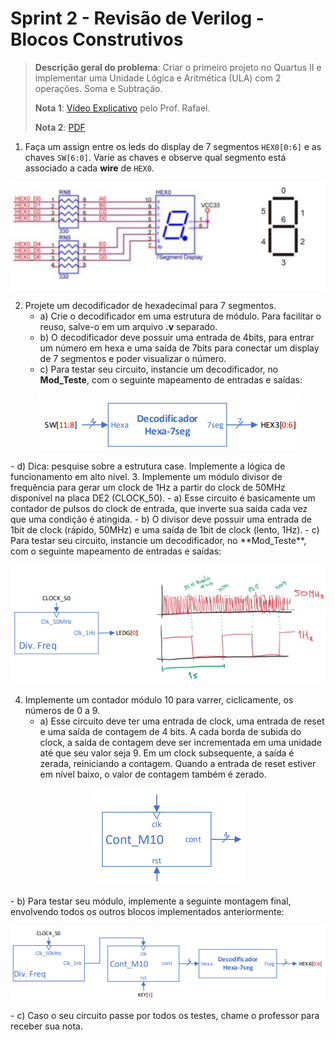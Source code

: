 # Sprint 2 - Revisão de Verilog - Blocos Construtivos

> **Descrição geral do problema**: Criar o primeiro projeto no Quartus II e implementar uma Unidade Lógica e Aritmética (ULA) com 2 operações. Soma e Subtração.
> 
> **Nota 1**: [Vídeo Explicativo](https://www.youtube.com/watch?v=rih3KcWvHJA) pelo Prof. Rafael.
> 
> **Nota 2**: [PDF](https://github.com/NibiruFT/CPU-MIPS/blob/main/Sprint%202/images/Sprint2%20-%20Rev%20verilog%20-%20Blocos%20construtivos.pdf)
 
1. Faça um assign entre os leds do display de 7 segmentos `HEX0[0:6]` e as chaves `SW[6:0]`. Varie as chaves e observe qual segmento está associado a cada **wire** de `HEX0`.

<p align="center">
        <img src="https://github.com/NibiruFT/CPU-MIPS/blob/main/Sprint%202/images/7Segment.png?raw=true">
    </a>
</p>

2. Projete um decodificador de hexadecimal para 7 segmentos. 
	- a) Crie o decodificador em uma estrutura de módulo. Para facilitar o reuso, salve-o em um arquivo **.v** separado. 
	- b) O decodificador deve possuir uma entrada de 4bits, para entrar um número em hexa e uma saída de 7bits para conectar um display de 7 segmentos e poder visualizar o número. 
	- c) Para testar seu circuito, instancie um decodificador, no **Mod_Teste**, com o seguinte mapeamento de entradas e saídas:

<p align="center">
        <img src="https://github.com/NibiruFT/CPU-MIPS/blob/main/Sprint%202/images/Decod_Hexa_7seg.png?raw=true">
    </a>
</p>
	- d) Dica: pesquise sobre a estrutura case. Implemente a lógica de funcionamento em alto nível.
3. Implemente um módulo divisor de frequência para gerar um clock de 1Hz a partir do clock de 50MHz disponível na placa DE2 (CLOCK_50). 
	- a) Esse circuito é basicamente um contador de pulsos do clock de entrada, que inverte sua saída cada vez que uma condição é atingida. 
	- b) O divisor deve possuir uma entrada de 1bit de clock (rápido, 50MHz) e uma saída de 1bit de clock (lento, 1Hz). 
	- c) Para testar seu circuito, instancie um decodificador, no **Mod_Teste**, com o seguinte mapeamento de entradas e saídas:

<p align="center">
        <img src="https://github.com/NibiruFT/CPU-MIPS/blob/main/Sprint%202/images/Div_Freq.png?raw=true">
    </a>
</p>

4. Implemente um contador módulo 10 para varrer, ciclicamente, os números de 0 a 9. 
	- a) Esse circuito deve ter uma entrada de clock, uma entrada de reset e uma saída de contagem de 4 bits. A cada borda de subida do clock, a saída de contagem deve ser incrementada em uma unidade até que seu valor seja 9. Em um clock subsequente, a saída é zerada, reiniciando a contagem. Quando a entrada de reset estiver em nível baixo, o valor de contagem também é zerado.
<p align="center">
        <img src="https://github.com/NibiruFT/CPU-MIPS/blob/main/Sprint%202/images/Cont_M10.png?raw=true">
    </a>
</p>
	- b) Para testar seu módulo, implemente a seguinte montagem final, envolvendo todos os outros blocos implementados anteriormente:
<p align="center">
        <img src="https://github.com/NibiruFT/CPU-MIPS/blob/main/Sprint%202/images/Modulo_Final.png?raw=true">
    </a>
</p>
	- c) Caso o seu circuito passe por todos os testes, chame o professor para receber sua nota. 
